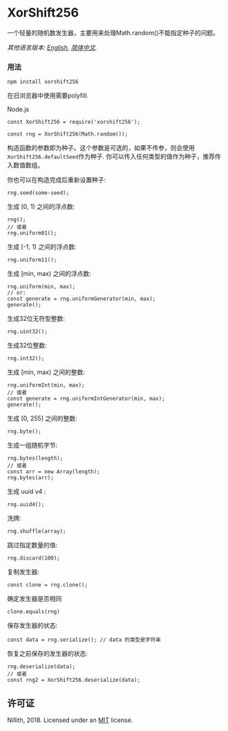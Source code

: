 # XorShift256
一个轻量的随机数发生器，主要用来处理Math.random()不能指定种子的问题。

*其他语言版本: [English](README.md), [简体中文](README.zh-cn.md).*

### 用法

    npm install xorshift256

在旧浏览器中使用需要polyfill.

Node.js

    const XorShift256 = require('xorshift256');

    const rng = XorShift256(Math.random());

构造函数的参数即为种子。这个参数是可选的，如果不传参，则会使用`XorShift256.defaultSeed`作为种子. 你可以传入任何类型的值作为种子，推荐传入数值数组。

你也可以在构造完成后重新设置种子:

    rng.seed(some-seed);

生成 [0, 1) 之间的浮点数:

    rng();
    // 或者
    rng.uniform01();

生成 [-1, 1) 之间的浮点数:

    rng.uniform11();

生成 [min, max) 之间的浮点数:

    rng.uniform(min, max);
    // or:
    const generate = rng.uniformGenerator(min, max);
    generate();

生成32位无符型整数:

    rng.uint32();

生成32位整数:

    rng.int32();

生成 [min, max) 之间的整数:

    rng.uniformInt(min, max);
    // 或者
    const generate = rng.uniformIntGenerator(min, max);
    generate();

生成 [0, 255] 之间的整数:

    rng.byte();

生成一组随机字节:

    rng.bytes(length);
    // 或者
    const arr = new Array(length);
    rng.bytes(arr);

生成 uuid v4 :

    rng.uuid4();

洗牌:

    rng.shuffle(array);

跳过指定数量的值:

    rng.discard(100);

复制发生器:

    const clone = rng.clone();

确定发生器是否相同

    clone.equals(rng)

保存发生器的状态:

    const data = rng.serialize(); // data 的类型是字符串

恢复之前保存的发生器的状态:

    rng.deserialize(data);
    // 或者
    const rng2 = XorShift256.deserialize(data);


## 许可证

Nillith, 2018. Licensed under an [MIT](LICENSE.txt) license.
